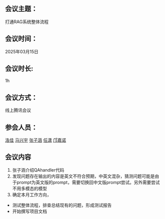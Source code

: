 ## 会议主题： 
打通RAG系统整体流程
## 会议时间： 
2025年03月15日
## 会议时长:  
1h
## 会议方式： 
线上腾讯会议
## 参会人员：
[洛佳](https://github.com/luojia65)
[马兴宇](https://github.com/xingyuma618)
[张子涵](https://github.com/ArchLance)
[任潇](https://github.com/wyywwi)
[邝嘉诺](https://github.com/gitveg)
## 会议内容
1. 张子涵介绍QAhandler代码
2. 发现问题存在输出的内容是英文不符合预期，中英文混杂，猜测问题可能是由于prompt为英文版的prompt，需要切换回中文版prompt尝试。另外需要尝试不用多模态的模型
3. 确定本月工作方向，
- 测试整体流程，排查总结现有的问题，形成测试报告
- 开始撰写项目文档
